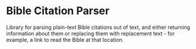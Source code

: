 # Bible Citation Parser

Library for parsing plain-text Bible citations out of text, and either
returning information about them or replacing them with replacement text - for
example, a link to read the Bible at that location.
